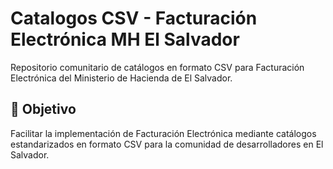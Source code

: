 # Catalogos CSV - Facturación Electrónica MH El Salvador

Repositorio comunitario de catálogos en formato CSV para Facturación Electrónica del Ministerio de Hacienda de El Salvador.

## 🎯 Objetivo
Facilitar la implementación de Facturación Electrónica mediante catálogos estandarizados en formato CSV para la comunidad de desarrolladores en El Salvador.

